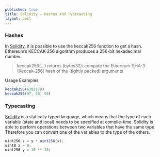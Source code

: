 ```yaml
---
published: true
title: Solidity – Hashes and Typecasting
layout: post
---
```



### Hashes
In [Solidity], it is possible to use the keccak256 function to get a hash. Ethereum’s KECCAK-256 algorithm produces a 256-bit hexadecimal number. 

> keccak256(...) returns (bytes32):
> compute the Ethereum-SHA-3 (Keccak-256) hash of the (tightly packed) arguments

Usage Examples
```javascript
keccak256(6382179)
keccak256(97, 98, 99)
```

### Typecasting
[Solidity] is a statically typed language, which means that the type of each variable (state and local) needs to be specified at compile-time. 
Solidity is able to perform operations between two variables that have the same type. Therefore you can convert one of the variables to the type of the others. 

```javascript
uint256 z = y * uint256(x);
uint8 x = 8;
uint256 y = 10 ** 18;
```

[Solidity]: http://solidity.readthedocs.io/en/v0.4.24/